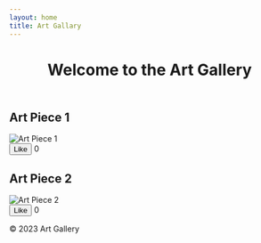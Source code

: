 ```yaml
---
layout: home
title: Art Gallary
---
```

<!DOCTYPE html>
<html lang="en">

<head>
    <meta charset="UTF-8">
    <meta name="viewport" content="width=device-width, initial-scale=1.0">
    <title>Art Gallery</title>
    <link rel="stylesheet" href="styles.css">
    <script src="gallery.js" defer></script>
</head>
<body>
    <header>
        <h1>Welcome to the Art Gallery</h1>
    </header>
    <main>
        <section class="art-piece" data-artid="1">
            <h2>Art Piece 1</h2>
            <div class="art-content">
                <!-- Display the art piece here -->
                <img src="art1.jpg" alt="Art Piece 1">
            </div>
            <div class="like-section">
                <button onclick="likeArt(1)">Like</button>
                <span class="likes-count">0</span>
            </div>
        </section>
        <section class="art-piece" data-artid="2">
            <h2>Art Piece 2</h2>
            <div class="art-content">
                <!-- Display the art piece here -->
                <img src="art2.jpg" alt="Art Piece 2">
            </div>
            <div class="like-section">
                <button onclick="likeArt(2)">Like</button>
                <span class="likes-count">0</span>
            </div>
        </section>
        <!-- Add more art pieces with similar structure -->
    </main>
    <footer>
        <p>&copy; 2023 Art Gallery</p>
    </footer>
</body>

</html>
<script>
    // gallery.js
// Simulating an array of art pieces with their IDs and initial likes
const artPieces = [
    { id: 1, likes: 0 },
    { id: 2, likes: 0 },
    // Add more art pieces with their IDs and initial likes
];
function likeArt(artId) {
    const artPiece = artPieces.find(piece => piece.id === artId);
    if (artPiece) {
        artPiece.likes++;
        updateLikesCount(artId, artPiece.likes);
    }
}
function updateLikesCount(artId, likes) {
    const likeSection = document.querySelector(`.art-piece[data-artid="${artId}"] .likes-count`);
    if (likeSection) {
        likeSection.textContent = likes;
    }
}
</script>